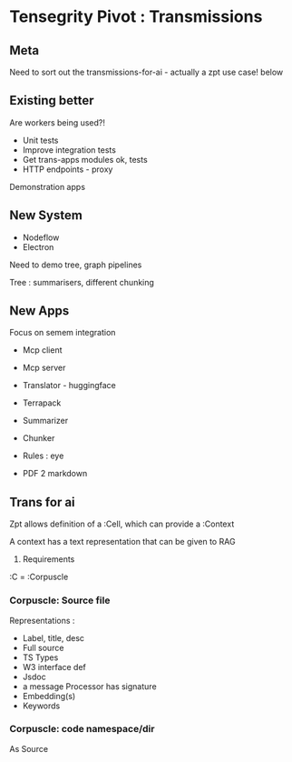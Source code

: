 # Tensegrity Pivot : Transmissions

## Meta

Need to sort out the transmissions-for-ai - actually a zpt use case!
below

## Existing better

Are workers being used?!

* Unit tests
* Improve integration tests
* Get trans-apps modules ok, tests
* HTTP endpoints - proxy

Demonstration apps

## New System

* Nodeflow
* Electron

Need to demo tree, graph pipelines

Tree : summarisers, different chunking

## New Apps

Focus on semem integration

* Mcp client
* Mcp server
* Translator - huggingface
* Terrapack
* Summarizer
* Chunker
* Rules : eye

* PDF 2 markdown

## Trans for ai

Zpt allows definition of a :Cell, which can provide a :Context 

A context has a text representation that can be given to RAG

1. Requirements 


:C = :Corpuscle

### 

### Corpuscle: Source file

Representations :

* Label, title, desc
* Full source
* TS Types
* W3 interface def
* Jsdoc
* a message Processor has signature
* Embedding(s)
* Keywords

### Corpuscle: code namespace/dir

As Source